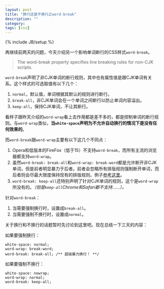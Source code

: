```yaml
---
layout: post
title: "换行还是不换行之word-break"
description: ""
category: 
tags: [css]
---
```

{% include JB/setup %}

再继续前两天的问题，今天介绍另一个影响单词断行的CSS样式`word-break`。

> The word-break property specifies line breaking rules for non-CJK scripts.

`word-break`声明了非CJK单词的断行规则，其中也有属性值是跟CJK单词有关系。这个样式的可选取值有以下几个：

1. `normal`，默认值，单词根据其默认的规则进行断行。
2. `break-all`，非CJK单词会在一个单词之间断行以防止单词内容溢出。
3. `keep-all`，保持CJK单词，不让其断行。

看样子跟昨天介绍的`word-wrap`看上去作用都是差不多的，都是控制单词的断行规则。与`word-wrap`类似，**当`white-space`声明为不允许自动换行的情况下是没有任何效果的**。

而`word-break`跟`word-wrap`主要有以下这几个不同点：

1. Opera和低版本的FireFox（低于15）不支持`word-break`，而所有主流的浏览器都支持`word-wrap`。
2. 虽然`word-break: break-all`和`word-wrap: break-word`都是允许断开非CJK单词，但是前者明显暴力于后者。前者会忽略所有排版规则强制断开单词，而后者则会尽最大限度保持现有的排版规则。例子[参考这里](http://jsfiddle.net/RsUqv/)。
3. `word-break: keep-all`还特别声明了针对CJK单词的规则，这个是`word-wrap`所没有的。*（但是`keep-all`Chrome和Safari都不支持……）。*

针对`word-break`：

1. 当需要强制换行时，设置成`break-all`。
2. 当需要强制不换行时，设置成`normal`。

关于换行和不换行的话题暂时先讨论到这里吧。现在总结一下三天的内容：

如果要强制换行：

    white-space: normal;
    word-wrap: break-word;
    word-break: break-all; /** 超级暴力换行！ **/

如果要强制不换行：

    white-space: nowrap;
    word-wrap: normal;
    word-break: keep-all;
